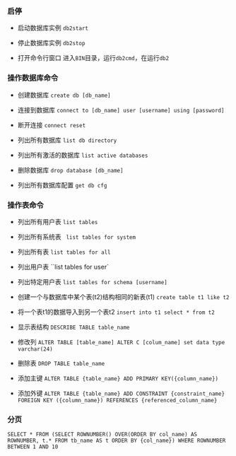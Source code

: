 ### 启停
- 启动数据库实例
 ```db2start```

- 停止数据库实例
```db2stop```

- 打开命令行窗口
进入`BIN`目录，运行`db2cmd`，在运行`db2`

### 操作数据库命令

- 创建数据库
 `create db [db_name]`

- 连接到数据库
 `connect to [db_name] user [username] using [password]`

- 断开连接
 `connect reset`

- 列出所有数据库
 `list db directory`

- 列出所有激活的数据库
 `list active databases`

- 删除数据库
 `drop database [db_name]`

- 列出所有数据库配置 
 `get db cfg`


### 操作表命令
- 列出所有用户表
 `list tables`

- 列出所有系统表
` list tables for system`

- 列出所有表
 `list tables for all`

- 列出用户表
``list tables for user`

- 列出特定用户表
  `list tables for schema [username]`

- 创建一个与数据库中某个表(t2)结构相同的新表(t1) 
  `create table t1 like t2`

- 将一个表t1的数据导入到另一个表t2 
 `insert into t1 select * from t2`

- 显示表结构
 `DESCRIBE TABLE table_name`

- 修改列
 `ALTER TABLE [table_name] ALTER C [colum_name] set data type varchar(24) `

- 删除表
 `DROP TABLE table_name`

- 添加主键
 `ALTER TABLE {table_name} ADD PRIMARY KEY({column_name})`

- 添加外键
 `ALTER TABLE {table_name} ADD CONSTRAINT {constraint_name} FOREIGN KEY ({column_name}) REFERENCES {referenced_column_name}`

### 分页

 `SELECT * FROM (SELECT ROWNUMBER() OVER(ORDER BY col_name) AS ROWNUMBER, t.* FROM tb_name AS t ORDER BY {col_name}) WHERE ROWNUMBER BETWEEN 1 AND 10`

